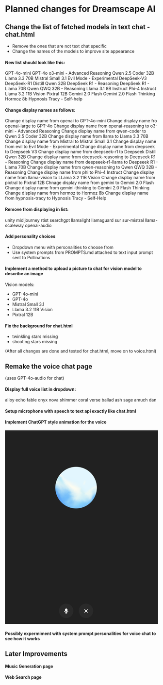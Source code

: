 # Planned changes for Dreamscape AI

## Change the list of fetched models in text chat - chat.html
- Remove the ones that are not text chat specific
- Change the names of the models to improve site appearance

#### New list should look like this:
GPT-4o-mini
GPT-4o
o3-mini - Advanced Reasoning
Qwen 2.5 Coder 32B
Llama 3.3 70B
Mistral Small 3.1
Evil Mode - Experimental
DeepSeek-V3
DeepSeek-R1 Distill Qwen 32B
DeepSeek R1 - Reasoning
DeepSeek R1 - Llama 70B
Qwen QWQ 32B - Reasoning
Llama 3.1 8B Instruct
Phi-4 Instruct
Llama 3.2 11B Vision
Pixtral 12B
Gemini 2.0 Flash
Gemini 2.0 Flash Thinking
Hormoz 8b
Hypnosis Tracy - Self-help

#### Change display names as follows:
Change display name from openai to GPT-4o-mini
Change display name fro openai-large to GPT-4o
Change display name from openai-reasoning to o3-mini - Advanced Reasoning
Change display name from qwen-coder to Qwen 2.5 Coder 32B
Change display name from llama to Llama 3.3 70B
Change display name from Mistral to Mistral Small 3.1
Change display name from evil to Evil Mode - Experimental
Change display name from deepseek to Deepseek V3
Change display name from deepseek-r1 to Deepseek Distill Qwen 32B
Change display name from deepseek-reasoning to Deepseek R1 - Reasoning
Change display name from deepseek-r1-llama to Deepseek R1 - Llama 70B
Change display name from qwen-reasoning to Qwen QWQ 32B - Reasoning
Change display name from phi to Phi-4 Instruct
Change display name from llama-vision to LLama 3.2 11B Vision
Change display name from pixtral to Pixtral 12B
Chnage display name from gemini to Gemini 2.0 Flash
Change display name from gemini-thinking to Gemini 2.0 Flash Thinking
Change display name from hormoz to Hormoz 8b
Change display name from hypnosis-tracy to Hypnosis Tracy - Self-Help

#### Remove from displaying in list:
unity
midijourney
rtist
searchgpt
llamalight
llamaguard
sur
sur-mistral
llama-scaleway
openai-audio

#### Add personality choices
- Dropdown menu with personalities to choose from
- Use system prompts from PROMPTS.md attached to text input prompt sent to Pollinations

#### Implement a method to upload a picture to chat for vision model to describe an image
Vision models:
- GPT-4o-mini
- GPT-4o
- Mistral Small 3.1
- Llama 3.2 11B Vision
- Pixtral 12B

#### Fix the background for chat.html
- twinkling stars missing
- shooting stars missing

(After all changes are done and tested for chat.html, move on to voice.html)

## Remake the voice chat page
(uses GPT-4o-audio for chat)

#### Display full voice list in dropdown:
alloy
echo
fable
onyx
nova
shimmer
coral
verse
ballad
ash
sage
amuch
dan

#### Setup microphone with speech to text api exactly like chat.html

#### Implement ChatGPT style animation for the voice
![alt text](image.png)

#### Possibly expermiment with system prompt personalities for voice chat to see how it works

## Later Improvements

#### Music Generation page
#### Web Search page
